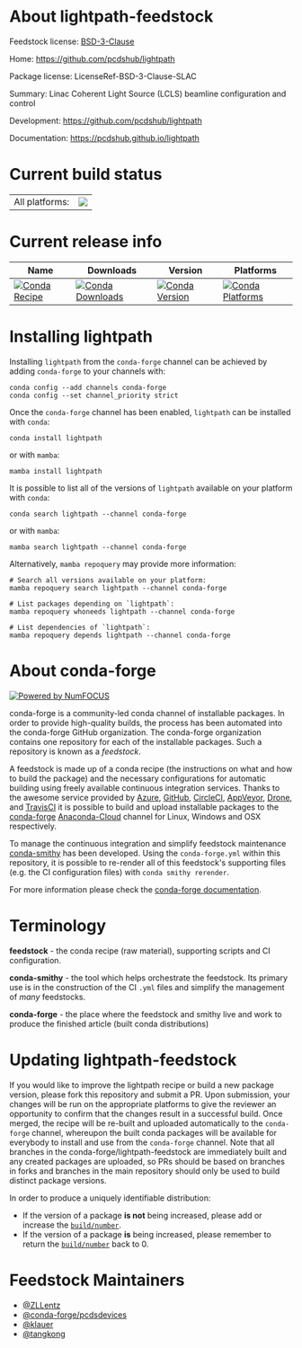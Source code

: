 About lightpath-feedstock
=========================

Feedstock license: [BSD-3-Clause](https://github.com/conda-forge/lightpath-feedstock/blob/main/LICENSE.txt)

Home: https://github.com/pcdshub/lightpath

Package license: LicenseRef-BSD-3-Clause-SLAC

Summary: Linac Coherent Light Source (LCLS) beamline configuration and control

Development: https://github.com/pcdshub/lightpath

Documentation: https://pcdshub.github.io/lightpath

Current build status
====================


<table><tr><td>All platforms:</td>
    <td>
      <a href="https://dev.azure.com/conda-forge/feedstock-builds/_build/latest?definitionId=17959&branchName=main">
        <img src="https://dev.azure.com/conda-forge/feedstock-builds/_apis/build/status/lightpath-feedstock?branchName=main">
      </a>
    </td>
  </tr>
</table>

Current release info
====================

| Name | Downloads | Version | Platforms |
| --- | --- | --- | --- |
| [![Conda Recipe](https://img.shields.io/badge/recipe-lightpath-green.svg)](https://anaconda.org/conda-forge/lightpath) | [![Conda Downloads](https://img.shields.io/conda/dn/conda-forge/lightpath.svg)](https://anaconda.org/conda-forge/lightpath) | [![Conda Version](https://img.shields.io/conda/vn/conda-forge/lightpath.svg)](https://anaconda.org/conda-forge/lightpath) | [![Conda Platforms](https://img.shields.io/conda/pn/conda-forge/lightpath.svg)](https://anaconda.org/conda-forge/lightpath) |

Installing lightpath
====================

Installing `lightpath` from the `conda-forge` channel can be achieved by adding `conda-forge` to your channels with:

```
conda config --add channels conda-forge
conda config --set channel_priority strict
```

Once the `conda-forge` channel has been enabled, `lightpath` can be installed with `conda`:

```
conda install lightpath
```

or with `mamba`:

```
mamba install lightpath
```

It is possible to list all of the versions of `lightpath` available on your platform with `conda`:

```
conda search lightpath --channel conda-forge
```

or with `mamba`:

```
mamba search lightpath --channel conda-forge
```

Alternatively, `mamba repoquery` may provide more information:

```
# Search all versions available on your platform:
mamba repoquery search lightpath --channel conda-forge

# List packages depending on `lightpath`:
mamba repoquery whoneeds lightpath --channel conda-forge

# List dependencies of `lightpath`:
mamba repoquery depends lightpath --channel conda-forge
```


About conda-forge
=================

[![Powered by
NumFOCUS](https://img.shields.io/badge/powered%20by-NumFOCUS-orange.svg?style=flat&colorA=E1523D&colorB=007D8A)](https://numfocus.org)

conda-forge is a community-led conda channel of installable packages.
In order to provide high-quality builds, the process has been automated into the
conda-forge GitHub organization. The conda-forge organization contains one repository
for each of the installable packages. Such a repository is known as a *feedstock*.

A feedstock is made up of a conda recipe (the instructions on what and how to build
the package) and the necessary configurations for automatic building using freely
available continuous integration services. Thanks to the awesome service provided by
[Azure](https://azure.microsoft.com/en-us/services/devops/), [GitHub](https://github.com/),
[CircleCI](https://circleci.com/), [AppVeyor](https://www.appveyor.com/),
[Drone](https://cloud.drone.io/welcome), and [TravisCI](https://travis-ci.com/)
it is possible to build and upload installable packages to the
[conda-forge](https://anaconda.org/conda-forge) [Anaconda-Cloud](https://anaconda.org/)
channel for Linux, Windows and OSX respectively.

To manage the continuous integration and simplify feedstock maintenance
[conda-smithy](https://github.com/conda-forge/conda-smithy) has been developed.
Using the ``conda-forge.yml`` within this repository, it is possible to re-render all of
this feedstock's supporting files (e.g. the CI configuration files) with ``conda smithy rerender``.

For more information please check the [conda-forge documentation](https://conda-forge.org/docs/).

Terminology
===========

**feedstock** - the conda recipe (raw material), supporting scripts and CI configuration.

**conda-smithy** - the tool which helps orchestrate the feedstock.
                   Its primary use is in the construction of the CI ``.yml`` files
                   and simplify the management of *many* feedstocks.

**conda-forge** - the place where the feedstock and smithy live and work to
                  produce the finished article (built conda distributions)


Updating lightpath-feedstock
============================

If you would like to improve the lightpath recipe or build a new
package version, please fork this repository and submit a PR. Upon submission,
your changes will be run on the appropriate platforms to give the reviewer an
opportunity to confirm that the changes result in a successful build. Once
merged, the recipe will be re-built and uploaded automatically to the
`conda-forge` channel, whereupon the built conda packages will be available for
everybody to install and use from the `conda-forge` channel.
Note that all branches in the conda-forge/lightpath-feedstock are
immediately built and any created packages are uploaded, so PRs should be based
on branches in forks and branches in the main repository should only be used to
build distinct package versions.

In order to produce a uniquely identifiable distribution:
 * If the version of a package **is not** being increased, please add or increase
   the [``build/number``](https://docs.conda.io/projects/conda-build/en/latest/resources/define-metadata.html#build-number-and-string).
 * If the version of a package **is** being increased, please remember to return
   the [``build/number``](https://docs.conda.io/projects/conda-build/en/latest/resources/define-metadata.html#build-number-and-string)
   back to 0.

Feedstock Maintainers
=====================

* [@ZLLentz](https://github.com/ZLLentz/)
* [@conda-forge/pcdsdevices](https://github.com/conda-forge/pcdsdevices/)
* [@klauer](https://github.com/klauer/)
* [@tangkong](https://github.com/tangkong/)

